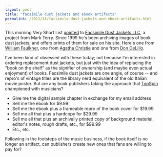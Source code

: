```yaml
---
layout: post
title: "facsimile dust jackets and ebook artifacts"
permalink: /2011/11/facsimile-dust-jackets-and-ebook-artifacts.html 
---
```


<p>This morning Very Short List <a href="http://www.veryshortlist.com/vsl/daily.cfm/review/2018/Website//?tp">pointed</a> to <a href="http://www.facsimiledustjackets.com/cgi-bin/fdj455/index.html">Facsimile Dust Jackets LLC</a>, a project from Mark Terry. Since 1999 he's been archiving images of book dust jackets, and offers prints of them for sale on his site.  Here's one from <a href="http://www.facsimiledustjackets.com/cgi-bin/fdj455/1224.html">William Faulkner</a>, one from <a href="http://www.facsimiledustjackets.com/cgi-bin/fdj455/754.html">Agatha Christie</a> and one from <a href="http://www.facsimiledustjackets.com/cgi-bin/fdj455/4374.html">Don DeLillo</a>.</p>

<p>I've been kind of obsessed with these today; not because I'm interested in ordering replacement dust jackets, but just with the idea of replacing the "book on the shelf" as the signifier of ownership (and maybe even actual enjoyment) of books. Facsimile dust jackets are one angle, of course -- and repro's of vintage titles are the library nerd equivalent of the old Italian movie poster. But are any book publishers taking the approach that <a href="http://www.topspinmedia.com/">TopSpin</a> championed with musicians?</p>

<ul>
<li>Give me the digital sample chapter in exchange for my email address</li>
<li>Sell me the ebook for $9.99</li>
<li>Sell me the ebook plus a frameable repro of the book cover for $19.99</li>
<li>Sell me all that plus a hardcopy for $29.99</li>
<li>Sell me all that plus an archivally printed copy of background material, editor's notes, rough drafts, etc., for $99.99</li>
<li>Etc., etc.</li>
</ul>

<p>Following in the footsteps of the music business, if the book itself is no longer an artifact, can publishers create new ones that fans are willing to pay for?</p>
